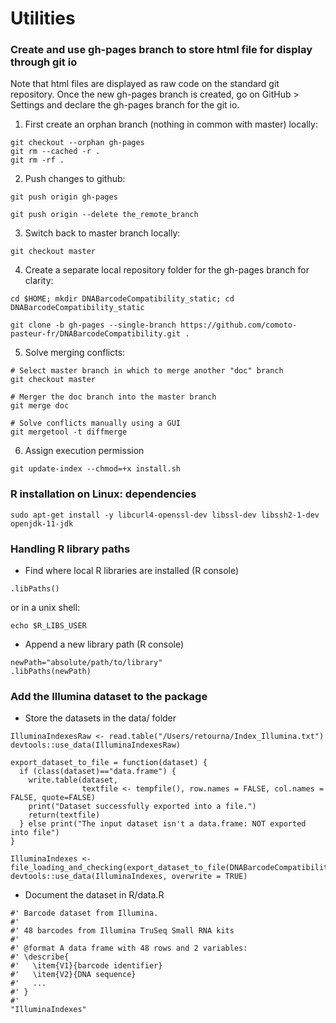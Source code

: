 Utilities
===========

### Create and use gh-pages branch to store html file for display through git io 

Note that html files are displayed as raw code on the standard git repository.
Once the new gh-pages branch is created, go on GitHub > Settings and declare the gh-pages branch for the git io.

1. First create an orphan branch (nothing in common with master) locally:

```
git checkout --orphan gh-pages
git rm --cached -r .
git rm -rf .
```

2. Push changes to github:

```
git push origin gh-pages

git push origin --delete the_remote_branch
```


3. Switch back to master branch locally:

```
git checkout master
```

4. Create a separate local repository folder for the gh-pages branch for clarity:

```
cd $HOME; mkdir DNABarcodeCompatibility_static; cd DNABarcodeCompatibility_static
```

```
git clone -b gh-pages --single-branch https://github.com/comoto-pasteur-fr/DNABarcodeCompatibility.git .
```

5. Solve merging conflicts:

```
# Select master branch in which to merge another "doc" branch
git checkout master

# Merger the doc branch into the master branch
git merge doc

# Solve conflicts manually using a GUI
git mergetool -t diffmerge
```

6. Assign execution permission

```
git update-index --chmod=+x install.sh
```



### R installation on Linux: dependencies

```
sudo apt-get install -y libcurl4-openssl-dev libssl-dev libssh2-1-dev openjdk-11-jdk
```

### Handling R library paths

* Find where local R libraries are installed (R console)

```
.libPaths()
```

or in a unix shell: 

```
echo $R_LIBS_USER
```

* Append a new library path (R console)

```
newPath="absolute/path/to/library"
.libPaths(newPath)
```

### Add the Illumina dataset to the package

* Store the datasets in the data/ folder
```
IlluminaIndexesRaw <- read.table("/Users/retourna/Index_Illumina.txt")
devtools::use_data(IlluminaIndexesRaw)
```

```
export_dataset_to_file = function(dataset) {
  if (class(dataset)=="data.frame") {
    write.table(dataset,
                textfile <- tempfile(), row.names = FALSE, col.names = FALSE, quote=FALSE)
    print("Dataset successfully exported into a file.")
    return(textfile)
  } else print("The input dataset isn't a data.frame: NOT exported into file")
}

IlluminaIndexes <- file_loading_and_checking(export_dataset_to_file(DNABarcodeCompatibility::IlluminaIndexesRaw))
devtools::use_data(IlluminaIndexes, overwrite = TRUE)
```



* Document the dataset in R/data.R
```
#' Barcode dataset from Illumina.
#'
#' 48 barcodes from Illumina TruSeq Small RNA kits
#'
#' @format A data frame with 48 rows and 2 variables:
#' \describe{
#'   \item{V1}{barcode identifier}
#'   \item{V2}{DNA sequence}
#'   ...
#' }
#'
"IlluminaIndexes"
```


